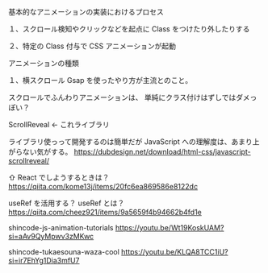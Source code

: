 基本的なアニメーションの実装におけるプロセス

１、スクロール検知やクリックなどを起点に Class をつけたり外したりする

２、特定の Class 付与で CSS アニメーションが起動

アニメーションの種類

１、横スクロール
Gsap を使ったやり方が主流とのこと。

スクロールでふんわりアニメーションは、
単純にクラス付けはずしではダメっぽい？

ScrollReveal ← これライブラリ

ライブラリ使っって開発するのは簡単だが
JavaScript への理解度は、あまり上がらない気がする。
https://dubdesign.net/download/html-css/javascript-scrollreveal/

⇧
React でしようするときは？
https://qiita.com/kome13j/items/20fc6ea869586e8122dc

useRef を活用する？
useRef とは？
https://qiita.com/cheez921/items/9a5659f4b94662b4fd1e

<!--
 ///////////////////-->

shincode-js-animation-tutorials
https://youtu.be/Wt19KoskUAM?si=aAv9QyMpwv3zMKwc

shincode-tukaesouna-waza-cool
https://youtu.be/KLQA8TCC1iU?si=ir7EhYg1Dia3mfU7

<!--
//////////////////////// -->

